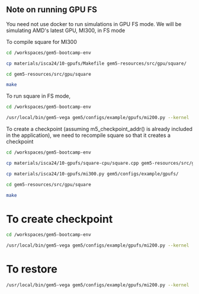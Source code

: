 ## Note on running GPU FS

You need not use docker to run simulations in GPU FS mode. We will be simulating AMD's latest GPU, MI300, in FS mode

To compile square for MI300
```sh
cd /workspaces/gem5-bootcamp-env
```
```sh
cp materials/isca24/10-gpufs/Makefile gem5-resources/src/gpu/square/
```
```sh
cd gem5-resources/src/gpu/square
```
```sh
make
```

To run square in FS mode,

```sh
cd /workspaces/gem5-bootcamp-env
```
```sh
/usr/local/bin/gem5-vega gem5/configs/example/gpufs/mi200.py --kernel ./vmlinux-gpu-ml-isca --disk-image ./x86-ubuntu-gpu-ml-isca --app ./gem5-resources/src/gpu/square/bin/square --no-kvm-perf
```

To create a checkpoint (assuming m5_checkpoint_addr() is already included in the application), we need to recompile square so that it creates a checkpoint

```sh
cd /workspaces/gem5-bootcamp-env
```
```sh
cp materials/isca24/10-gpufs/square-cpu/square.cpp gem5-resources/src/gpu/square/
```
```sh
cp materials/isca24/10-gpufs/mi300.py gem5/configs/example/gpufs/
```
```sh
cd gem5-resources/src/gpu/square
```
```sh
make
```

# To create checkpoint
```sh
cd /workspaces/gem5-bootcamp-env
```
```sh
/usr/local/bin/gem5-vega gem5/configs/example/gpufs/mi200.py --kernel ./vmlinux-gpu-ml-isca --disk-image ./x86-ubuntu-gpu-ml-isca --app ./gem5-resources/src/gpu/square/bin/square --no-kvm-perf --checkpoint-dir ./m5out
```

# To restore
```sh
/usr/local/bin/gem5-vega gem5/configs/example/gpufs/mi200.py --kernel ./vmlinux-gpu-ml-isca --disk-image ./x86-ubuntu-gpu-ml-isca --app ./gem5-resources/src/gpu/square/bin/square --no-kvm-perf --restore-dir ./m5out
```

